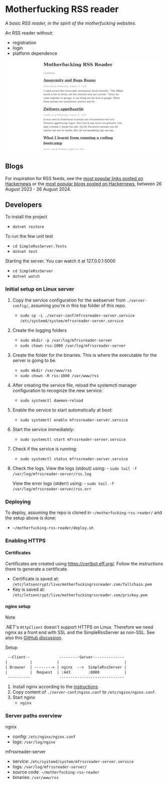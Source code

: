 # Motherfucking RSS reader

_A basic RSS reader, in the spirit of the motherfucking websites._

An RSS reader without:
- registration
- login
- platform dependence

![screenshot of the RSS reader with three feeds from seth's blog, roaldin.ch and nature.com](website.png)

## Blogs

For inspiration for RSS feeds, see the [most popular links posted on Hackernews](inspiration/hn-links.tsv) or the [most popular blogs posted on Hackernews](inspiration/hn-blogs.tsv), between 26 August 2023 - 26 August 2024.

## Developers

To install the project
- `dotnet restore`

To run the few unit test
- `cd SimpleRssServer.Tests`
- `dotnet test`

Starting the server. You can watch it at 127.0.0.1:5000
- `cd SimpleRssServer`
- `dotnet watch`

### Initial setup on Linux server

1. Copy the service configuration for the webserver from `./server-config/`, assuming you're in this top folder of this repo.
    - `sudo cp -i ./server-conf/mfrssreader-server.service /etc/systemd/system/mfrssreader-server.service`

1. Create the logging folders
    - `sudo mkdir -p /var/log/mfrssreader-server`
    - `sudo chown rss:1000 /var/log/mfrssreader-server`

1. Create the folder for the binaries. This is where the executable for the server is going to be.
    - `sudo mkdir /var/www/rss`
    - `sudo chown -R rss:1000 /var/www/rss`

1. After creating the service file, reload the systemctl manager configuration to recognize the new service:
    - `sudo systemctl daemon-reload`

1. Enable the service to start automatically at boot:
    - `sudo systemctl enable mfrssreader-server.service`

1. Start the service immediately:
    - `sudo systemctl start mfrssreader-server.service`

1. Check if the service is running:
    - `sudo systemctl status mfrssreader-server.service`

1. Check the logs.
    View the logs (stdout) using:
        - `sudo tail -f /var/log/mfrssreader-server/rss.log`

    View the error logs (stderr) using:
        - `sudo tail -f /var/log/mfrssreader-server/rss.err`

### Deploying

To deploy, assuming the repo is cloned in `~/motherfucking-rss-reader/` and the setup above is done:
- `~/motherfucking-rss-reader/deploy.sh`

### Enabling HTTPS

#### Certificates

Certificates are created using https://certbot.eff.org/. Follow the instructions there to generate a certificate.

- Certificate is saved at: `/etc/letsencrypt/live/motherfuckingrssreader.com/fullchain.pem`
- Key is saved at: `/etc/letsencrypt/live/motherfuckingrssreader.com/privkey.pem`

#### nginx setup

> [!NOTE]
> .NET's `HttpClient` doesn't support HTTPS on Linux. Therefore we need nginx as a front end with SSL and the SimpleRssServer as non-SSL. See also this [GitHub discussion](https://github.com/dotnet/WatsonWebserver/discussions/90).

Setup

```
 --Client--             ---------Server--------------
|          |           |                             |
| Browser  | --------> | nginx  -->  SimpleRssServer |
|          |  Request  | :443        :8000           |
 ----------             -----------------------------
```

1. Install nginx according to the [instructions](http://nginx.org/en/linux_packages.html)
2. Copy content of `./server-conf/nginx.conf` to `/etc/nginx/nginx.conf`.
3. Start nginx
    - `nginx`

### Server paths overview

ngnix
- config: `/etc/nginx/nginx.conf`
- logs: `/var/log/nginx`

mfrssreader-server
- service: `/etc/systemd/system/mfrssreader-server.service`
- logs: `/var/log/mfrssreader-server/`
- source code: `~/motherfucking-rss-reader`
- binaries: `/var/www/rss`
